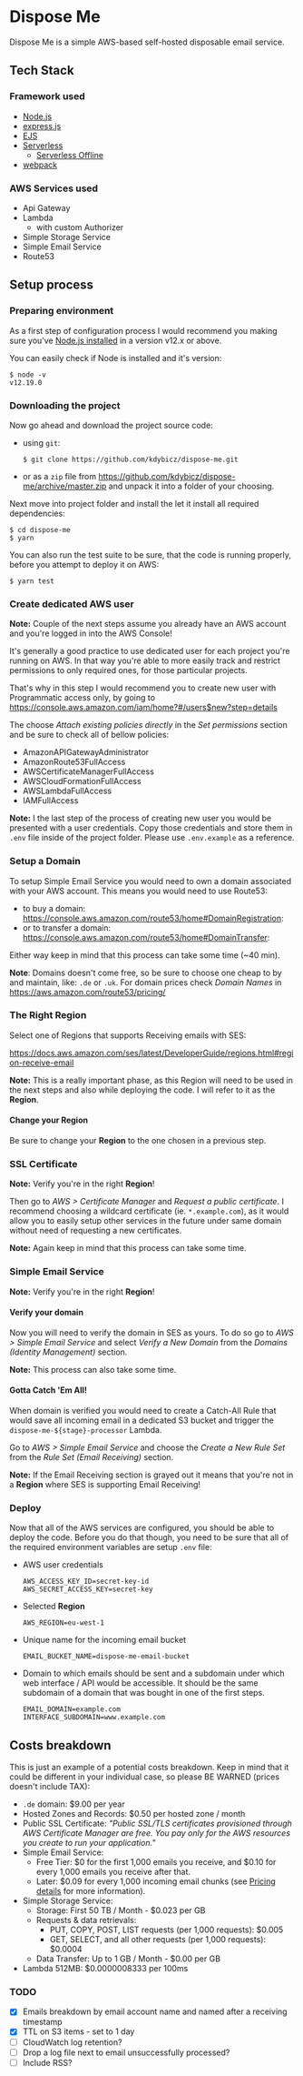 # Dispose Me

Dispose Me is a simple AWS-based self-hosted disposable email service.

## Tech Stack

### Framework used
- [Node.js](https://github.com/nodejs/node)
- [express.js](https://github.com/expressjs/express)
- [EJS](https://github.com/mde/ejs)
- [Serverless](https://github.com/serverless/serverless)
  - [Serverless Offline](https://github.com/dherault/serverless-offline)
- [webpack](https://github.com/webpack/webpack)

### AWS Services used
- Api Gateway
- Lambda
  - with custom Authorizer
- Simple Storage Service
- Simple Email Service
- Route53

## Setup process

### Preparing environment

As a first step of configuration process I would recommend you making sure you've
[Node.js installed](https://nodejs.org/en/download/package-manager/) in a version v12.x or above.

You can easily check if Node is installed and it's version:
```
$ node -v
v12.19.0
```


### Downloading the project

Now go ahead and download the project source code:
- using `git`:
  ```
  $ git clone https://github.com/kdybicz/dispose-me.git
  ```
- or as a `zip` file from https://github.com/kdybicz/dispose-me/archive/master.zip
  and unpack it into a folder of your choosing.

Next move into project folder and install the let it install all required dependencies:

```
$ cd dispose-me
$ yarn
```

You can also run the test suite to be sure, that the code is running properly, before you attempt to deploy it on AWS:

```
$ yarn test
```


### Create dedicated AWS user

**Note:** Couple of the next steps assume you already have an AWS account and you're logged in into the AWS Console!

It's generally a good practice to use dedicated user for each project you're running on AWS.
In that way you're able to more easily track and restrict permissions to only required ones, for those particular projects.

That's why in this step I would recommend you to create new user with Programmatic access only, by going to https://console.aws.amazon.com/iam/home?#/users$new?step=details

The choose _Attach existing policies directly_ in the _Set permissions_ section and be sure to check all of bellow policies:

- AmazonAPIGatewayAdministrator
- AmazonRoute53FullAccess
- AWSCertificateManagerFullAccess
- AWSCloudFormationFullAccess
- AWSLambdaFullAccess
- IAMFullAccess

**Note:** I the last step of the process of creating new user you would be presented with a user credentials. Copy those credentials and store them in `.env` file inside of the project folder. Please use `.env.example` as a reference.


### Setup a Domain

To setup Simple Email Service you would need to own a domain associated with your AWS account. This means you would need to use Route53:

- to buy a domain: https://console.aws.amazon.com/route53/home#DomainRegistration:
- or to transfer a domain: https://console.aws.amazon.com/route53/home#DomainTransfer:

Either way keep in mind that this process can take some time (~40 min).

**Note**: Domains doesn't come free, so be sure to choose one cheap to by and maintain, like: `.de` or `.uk`. For domain prices check _Domain Names_ in https://aws.amazon.com/route53/pricing/


### The Right Region

Select one of Regions that supports Receiving emails with SES:

https://docs.aws.amazon.com/ses/latest/DeveloperGuide/regions.html#region-receive-email

**Note:** This is a really important phase, as this Region will need to be used in the next steps and also while deploying the code. I will refer to it as the **Region**.


#### Change your Region

Be sure to change your **Region** to the one chosen in a previous step.


### SSL Certificate

**Note:** Verify you're in the right **Region**!

Then go to _AWS > Certificate Manager_ and _Request a public certificate_. I recommend choosing a wildcard certificate (ie. `*.example.com`), as it would allow you to easily setup other services in the future under same domain without need of requesting a new certificates.

**Note:** Again keep in mind that this process can take some time.


### Simple Email Service

**Note:** Verify you're in the right **Region**!

#### Verify your domain

Now you will need to verify the domain in SES as yours. To do so go to _AWS > Simple Email Service_ and select _Verify a New Domain_ from the _Domains (Identity Management)_ section.

**Note:** This process can also take some time.

#### Gotta Catch 'Em All!

When domain is verified you would need to create a Catch-All Rule that would save all incoming email in a dedicated S3 bucket and trigger the `dispose-me-${stage}-processor` Lambda.

Go to _AWS > Simple Email Service_ and choose the _Create a New Rule Set_ from the _Rule Set (Email Receiving)_ section.

**Note:** If the Email Receiving section is grayed out it means that you're not in a **Region** where SES is supporting Email Receiving!

### Deploy

Now that all of the AWS services are configured, you should be able to deploy the code. Before you do that though, you need to be sure that all of the required environment variables are setup `.env` file:

- AWS user credentials
  ```
  AWS_ACCESS_KEY_ID=secret-key-id
  AWS_SECRET_ACCESS_KEY=secret-key
  ```
- Selected **Region**
  ```
  AWS_REGION=eu-west-1
  ```
- Unique name for the incoming email bucket
  ```
  EMAIL_BUCKET_NAME=dispose-me-email-bucket
  ```
- Domain to which emails should be sent and a subdomain under which web interface / API would be accessible. It should be the same subdomain of a domain that was bought in one of the first steps.
  ```
  EMAIL_DOMAIN=example.com
  INTERFACE_SUBDOMAIN=www.example.com
  ```

## Costs breakdown

This is just an example of a potential costs breakdown. Keep in mind that it could be different in your individual case, so please BE WARNED (prices doesn't include TAX):
- `.de` domain: $9.00 per year
- Hosted Zones and Records: $0.50 per hosted zone / month
- Public SSL Certificate: _"Public SSL/TLS certificates provisioned through AWS Certificate Manager are free. You pay only for the AWS resources you create to run your application."_
- Simple Email Service:
  - Free Tier: $0 for the first 1,000 emails you receive, and $0.10 for every 1,000 emails you receive after that.
  - Later: $0.09 for every 1,000 incoming email chunks (see [Pricing details](https://aws.amazon.com/ses/pricing/#Pricing_details) for more information).
- Simple Storage Service:
  - Storage: First 50 TB / Month - $0.023 per GB
  - Requests & data retrievals:
    - PUT, COPY, POST, LIST requests (per 1,000 requests): $0.005
    - GET, SELECT, and all other requests (per 1,000 requests): $0.0004
  - Data Transfer: Up to 1 GB / Month - $0.00 per GB
- Lambda 512MB: $0.0000008333 per 100ms


### TODO
* [x] Emails breakdown by email account name and named after a receiving timestamp
* [x] TTL on S3 items - set to 1 day
* [ ] CloudWatch log retention?
* [ ] Drop a log file next to email unsuccessfully processed?
* [ ] Include RSS?